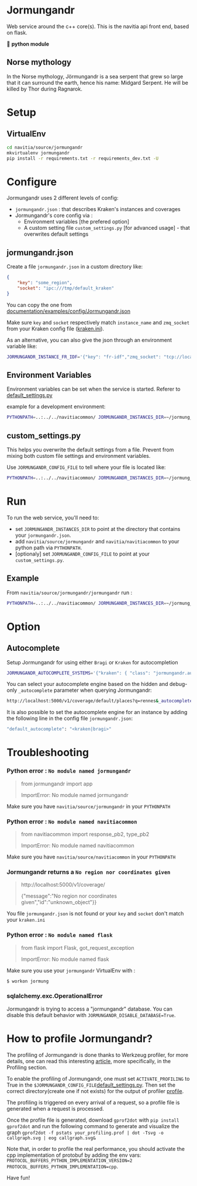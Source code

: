 
# Jormungandr
Web service around the c++ core(s). This is the navitia api front end, based on flask.

:snake: **python module**

## Norse mythology
In the Norse mythology, Jörmungandr is a sea serpent that grew so large that it can surround the earth, hence his name: Midgard Serpent. He will be killed by Thor during Ragnarok.

# Setup
## VirtualEnv

```sh
cd navitia/source/jormungandr
mkvirtualenv jormungandr
pip install -r requirements.txt -r requirements_dev.txt -U
```

# Configure

Jormungandr uses 2 different levels of config:
* `jormungandr.json` : that describes Kraken's instances and coverages
* Jormungandr's core config via :
	* Environment variables [the prefered option]  
	* A custom setting file `custom_settings.py` [for advanced usage] - that overwrites default settings

## jormungandr.json

Create a file `jormungandr.json` in a custom directory like:

```json
{
    "key": "some_region",
    "socket": "ipc:///tmp/default_kraken"
}
```

You can copy the one from [documentation/examples/config/Jormungandr.json](https://github.com/CanalTP/navitia/blob/dev/documentation/examples/config/Jormungandr.json)

Make sure `key` and `socket` respectively match `instance_name` and `zmq_socket` from your Kraken config file ([kraken.ini](https://github.com/CanalTP/navitia/blob/dev/documentation/examples/config/kraken.ini)).

As an alternative, you can also give the json through an environment variable like:
```sh
JORMUNGANDR_INSTANCE_FR_IDF='{"key": "fr-idf","zmq_socket": "tcp://localhost:3000"}'
```

## Environment Variables

Environment variables can be set when the service is started. Referer to [default_settings.py](https://github.com/CanalTP/navitia/blob/dev/source/jormungandr/jormungandr/default_settings.py)

example for a development environment: 

```sh
PYTHONPATH=..:../../navitiacommon/ JORMUNGANDR_INSTANCES_DIR=~/jormung_conf/ JORMUNGANDR_START_MONITORING_THREAD=False  JORMUNGANDR_DISABLE_DATABASE=True JORMUNGANDR_IS_PUBLIC=True python manage.py runserver
```

## custom_settings.py

This helps you overwrite the default settings from a file. Prevent from mixing both custom file settings and environment variables. 

Use `JORMUNGANDR_CONFIG_FILE` to tell where your file is located like:  

```sh
PYTHONPATH=..:../../navitiacommon/ JORMUNGANDR_INSTANCES_DIR=~/jormung_conf/ JORMUNGANDR_CONFIG_FILE=~/jormung_conf/jormung_settings.py  python manage.py runserver
```

# Run 

To run the web service, you'll need to:

* set `JORMUNGANDR_INSTANCES_DIR` to point at the directory that contains your `jormungandr.json`.
* add `navitia/source/jormungandr` and `navitia/navitiacommon` to your python path via `PYTHONPATH`.
* [optionaly] set `JORMUNGANDR_CONFIG_FILE` to point at your `custom_settings.py`.  

## Example

From `navitia/source/jormungandr/jormungandr` run :

```sh
PYTHONPATH=..:../../navitiacommon/ JORMUNGANDR_INSTANCES_DIR=~/jormung_conf/ python manage.py runserver
```

# Option
## Autocomplete

Setup Jormungandr for using either `Bragi` or `Kraken` for autocompletion

```sh
JORMUNGANDR_AUTOCOMPLETE_SYSTEMS='{"kraken": { "class": "jormungandr.autocomplete.kraken.Kraken" }, "bragi": {"class": "jormungandr.autocomplete.geocodejson.GeocodeJson", "args": {"host": "http://127.0.0.1:4000", "timeout": 2}}}'
```

You can select your autocomplete engine based on the hidden and debug-only `_autocomplete` parameter when querying Jormungandr:

```sh
http://localhost:5000/v1/coverage/default/places?q=rennes&_autocomplete='<kraken|bragi>'
```

It is also possible to set the autocomplete engine for an instance by adding the following line in the config file `jormungandr.json`:

```sh
"default_autocomplete": "<kraken|bragi>"
```

# Troubleshooting

### Python error : `No module named jormungandr`
> from jormungandr import app
>
> ImportError: No module named jormungandr

Make sure you have `navitia/source/jormungandr` in your `PYTHONPATH`

### Python error : `No module named navitiacommon`
> from navitiacommon import response_pb2, type_pb2
>
> ImportError: No module named navitiacommon

Make sure you have `navitia/source/navitiacommon` in your `PYTHONPATH`

### Jormungandr returns a `No region nor coordinates given`
> http://localhost:5000/v1/coverage/
>
> {"message":"No region nor coordinates given","id":"unknown_object"}}

You file `jormungandr.json` is not found or your `key` and `socket` don't match your `kraken.ini`

### Python error : `No module named flask`
> from flask import Flask, got_request_exception
> 
> ImportError: No module named flask

Make sure you use your `jormungandr` VirtualEnv with :

```sh
$ workon jormung
```

### sqlalchemy.exc.OperationalError

Jormungandr is trying to access a "jormungandr" database. You can disable this default behavior with `JORMUNGANDR_DISABLE_DATABASE=True`.

# How to profile Jormungandr? 

The profiling of Jormungandr is done thanks to Werkzeug profiler, for more details, one can read this interesting [article](https://blog.miguelgrinberg.com/post/the-flask-mega-tutorial-part-xvi-debugging-testing-and-profiling), more specifically, in the Profiling section.

To enable the profiling of Jormungandr, one must set `ACTIVATE_PROFILING` to True in the `$JORMUNGANDR_CONFIG_FILE`[default_settings.py](https://github.com/CanalTP/navitia/blob/dev/source/jormungandr/jormungandr/default_settings.py).
Then set the correct directory(create one if not exists) for the output of profiler [profile](https://github.com/CanalTP/navitia/blob/dev/source/jormungandr/jormungandr/api.py#L130).

The profiling is triggered on every arrival of a request, so a profile file is generated when a request is processed.

Once the profile file is generated, download `gprof2dot` with `pip install gprof2dot` and run the following command to generate and visualize the graph `gprof2dot -f pstats your_profiling.prof | dot -Tsvg -o callgraph.svg | eog callgraph.svg&`

Note that, in order to profile the real performance, you should activate the cpp implementation of protobuf by adding the env vars: `PROTOCOL_BUFFERS_PYTHON_IMPLEMENTATION_VERSION=2 PROTOCOL_BUFFERS_PYTHON_IMPLEMENTATION=cpp`.

Have fun! 

